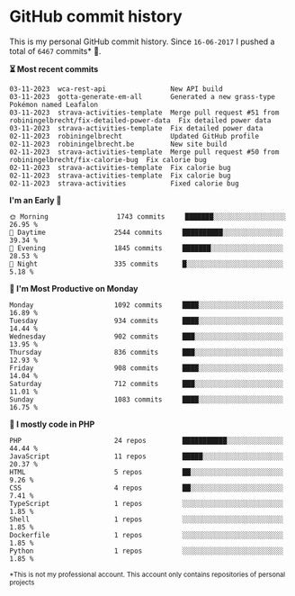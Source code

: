 # GitHub commit history
This is my personal GitHub commit history. Since <!--START_SECTION:first-commit-date-->`16-06-2017`<!--END_SECTION:first-commit-date--> I pushed a total of <!--START_SECTION:total-commit-count-->`6467`<!--END_SECTION:total-commit-count--> commits* 🎉.

<!--START_SECTION:most-recent-commits-->
**⏳ Most recent commits**
                                        
```text
03-11-2023  wca-rest-api                New API build
03-11-2023  gotta-generate-em-all       Generated a new grass-type Pokémon named Leafalon
03-11-2023  strava-activities-template  Merge pull request #51 from robiningelbrecht/fix-detailed-power-data  Fix detailed power data
03-11-2023  strava-activities-template  Fix detailed power data
02-11-2023  robiningelbrecht            Updated GitHub profile
02-11-2023  robiningelbrecht.be         New site build
02-11-2023  strava-activities-template  Merge pull request #50 from robiningelbrecht/fix-calorie-bug  Fix calorie bug
02-11-2023  strava-activities-template  Fix calorie bug
02-11-2023  strava-activities-template  Fix calorie bug
02-11-2023  strava-activities           Fixed calorie bug
```
<!--END_SECTION:most-recent-commits-->  

<!--START_SECTION:commits-per-day-time-->
**I&#039;m an Early 🐤**

```text
🌞 Morning                 1743 commits     ███████░░░░░░░░░░░░░░░░░░   26.95 %
🌆 Daytime                 2544 commits     ██████████░░░░░░░░░░░░░░░   39.34 %
🌃 Evening                 1845 commits     ███████░░░░░░░░░░░░░░░░░░   28.53 %
🌙 Night                   335 commits      █░░░░░░░░░░░░░░░░░░░░░░░░   5.18 %
```
<!--END_SECTION:commits-per-day-time-->  

<!--START_SECTION:commits-per-weekday-->
**📅 I&#039;m Most Productive on Monday**

```text
Monday                    1092 commits     ████░░░░░░░░░░░░░░░░░░░░░   16.89 %
Tuesday                   934 commits      ████░░░░░░░░░░░░░░░░░░░░░   14.44 %
Wednesday                 902 commits      ███░░░░░░░░░░░░░░░░░░░░░░   13.95 %
Thursday                  836 commits      ███░░░░░░░░░░░░░░░░░░░░░░   12.93 %
Friday                    908 commits      ████░░░░░░░░░░░░░░░░░░░░░   14.04 %
Saturday                  712 commits      ███░░░░░░░░░░░░░░░░░░░░░░   11.01 %
Sunday                    1083 commits     ████░░░░░░░░░░░░░░░░░░░░░   16.75 %
```
<!--END_SECTION:commits-per-weekday-->  

<!--START_SECTION:repos-per-language-->
**💬 I mostly code in PHP**

```text
PHP                       24 repos         ███████████░░░░░░░░░░░░░░   44.44 %
JavaScript                11 repos         █████░░░░░░░░░░░░░░░░░░░░   20.37 %
HTML                      5 repos          ██░░░░░░░░░░░░░░░░░░░░░░░   9.26 %
CSS                       4 repos          ██░░░░░░░░░░░░░░░░░░░░░░░   7.41 %
TypeScript                1 repos          ░░░░░░░░░░░░░░░░░░░░░░░░░   1.85 %
Shell                     1 repos          ░░░░░░░░░░░░░░░░░░░░░░░░░   1.85 %
Dockerfile                1 repos          ░░░░░░░░░░░░░░░░░░░░░░░░░   1.85 %
Python                    1 repos          ░░░░░░░░░░░░░░░░░░░░░░░░░   1.85 %
```
<!--END_SECTION:repos-per-language-->  

<sub>*This is not my professional account. This account only contains repositories of personal projects</sub>
